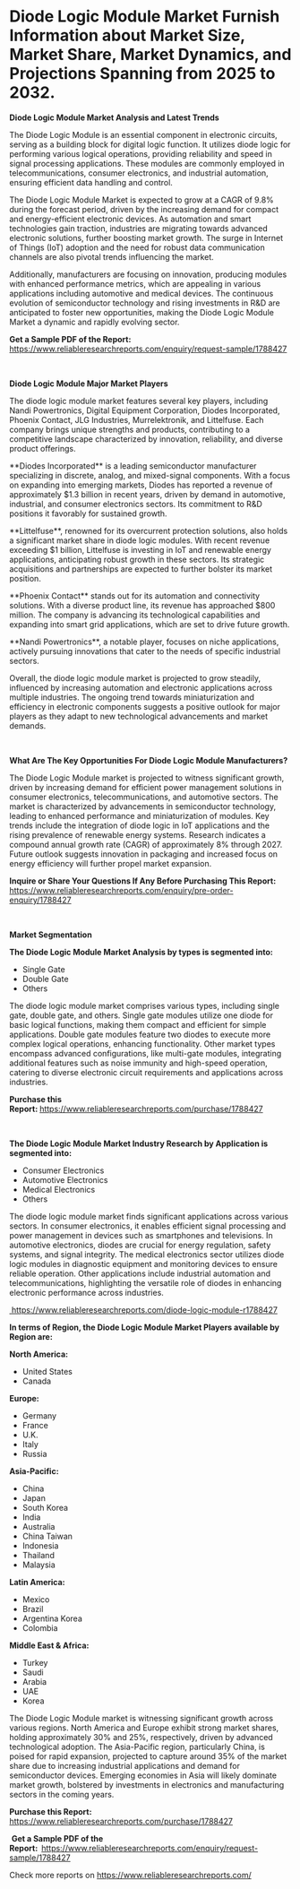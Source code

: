<p><h1>Diode Logic Module Market Furnish Information about Market Size, Market Share, Market Dynamics, and Projections Spanning from 2025 to 2032.</h1></p><p><strong>Diode Logic Module Market Analysis and Latest Trends</strong></p>
<p><p>The Diode Logic Module is an essential component in electronic circuits, serving as a building block for digital logic function. It utilizes diode logic for performing various logical operations, providing reliability and speed in signal processing applications. These modules are commonly employed in telecommunications, consumer electronics, and industrial automation, ensuring efficient data handling and control.</p><p>The Diode Logic Module Market is expected to grow at a CAGR of 9.8% during the forecast period, driven by the increasing demand for compact and energy-efficient electronic devices. As automation and smart technologies gain traction, industries are migrating towards advanced electronic solutions, further boosting market growth. The surge in Internet of Things (IoT) adoption and the need for robust data communication channels are also pivotal trends influencing the market.</p><p>Additionally, manufacturers are focusing on innovation, producing modules with enhanced performance metrics, which are appealing in various applications including automotive and medical devices. The continuous evolution of semiconductor technology and rising investments in R&D are anticipated to foster new opportunities, making the Diode Logic Module Market a dynamic and rapidly evolving sector.</p></p>
<p><strong>Get a Sample PDF of the Report:&nbsp;</strong> <a href="https://www.reliableresearchreports.com/enquiry/request-sample/1788427?utm_campaign=2002&utm_medium=2&utm_source=Github&utm_content=ia&utm_term=13022025&utm_id=diode-logic-module">https://www.reliableresearchreports.com/enquiry/request-sample/1788427</a></p>
<p>&nbsp;</p>
<p><strong>Diode Logic Module Major Market Players</strong></p>
<p><p>The diode logic module market features several key players, including Nandi Powertronics, Digital Equipment Corporation, Diodes Incorporated, Phoenix Contact, JLG Industries, Murrelektronik, and Littelfuse. Each company brings unique strengths and products, contributing to a competitive landscape characterized by innovation, reliability, and diverse product offerings.</p><p>**Diodes Incorporated** is a leading semiconductor manufacturer specializing in discrete, analog, and mixed-signal components. With a focus on expanding into emerging markets, Diodes has reported a revenue of approximately $1.3 billion in recent years, driven by demand in automotive, industrial, and consumer electronics sectors. Its commitment to R&D positions it favorably for sustained growth.</p><p>**Littelfuse**, renowned for its overcurrent protection solutions, also holds a significant market share in diode logic modules. With recent revenue exceeding $1 billion, Littelfuse is investing in IoT and renewable energy applications, anticipating robust growth in these sectors. Its strategic acquisitions and partnerships are expected to further bolster its market position.</p><p>**Phoenix Contact** stands out for its automation and connectivity solutions. With a diverse product line, its revenue has approached $800 million. The company is advancing its technological capabilities and expanding into smart grid applications, which are set to drive future growth. </p><p>**Nandi Powertronics**, a notable player, focuses on niche applications, actively pursuing innovations that cater to the needs of specific industrial sectors. </p><p>Overall, the diode logic module market is projected to grow steadily, influenced by increasing automation and electronic applications across multiple industries. The ongoing trend towards miniaturization and efficiency in electronic components suggests a positive outlook for major players as they adapt to new technological advancements and market demands.</p></p>
<p>&nbsp;</p>
<p><strong>What Are The Key Opportunities For Diode Logic Module Manufacturers?</strong></p>
<p><p>The Diode Logic Module market is projected to witness significant growth, driven by increasing demand for efficient power management solutions in consumer electronics, telecommunications, and automotive sectors. The market is characterized by advancements in semiconductor technology, leading to enhanced performance and miniaturization of modules. Key trends include the integration of diode logic in IoT applications and the rising prevalence of renewable energy systems. Research indicates a compound annual growth rate (CAGR) of approximately 8% through 2027. Future outlook suggests innovation in packaging and increased focus on energy efficiency will further propel market expansion.</p></p>
<p><strong>Inquire or Share Your Questions If Any Before Purchasing This Report:</strong> <a href="https://www.reliableresearchreports.com/enquiry/pre-order-enquiry/1788427?utm_campaign=2002&utm_medium=2&utm_source=Github&utm_content=ia&utm_term=13022025&utm_id=diode-logic-module">https://www.reliableresearchreports.com/enquiry/pre-order-enquiry/1788427</a></p>
<p>&nbsp;</p>
<p><strong>Market Segmentation</strong></p>
<p><strong>The Diode Logic Module Market Analysis by types is segmented into:</strong></p>
<p><ul><li>Single Gate</li><li>Double Gate</li><li>Others</li></ul></p>
<p><p>The diode logic module market comprises various types, including single gate, double gate, and others. Single gate modules utilize one diode for basic logical functions, making them compact and efficient for simple applications. Double gate modules feature two diodes to execute more complex logical operations, enhancing functionality. Other market types encompass advanced configurations, like multi-gate modules, integrating additional features such as noise immunity and high-speed operation, catering to diverse electronic circuit requirements and applications across industries.</p></p>
<p><strong>Purchase this Report:&nbsp;</strong><a href="https://www.reliableresearchreports.com/purchase/1788427?utm_campaign=2002&utm_medium=2&utm_source=Github&utm_content=ia&utm_term=13022025&utm_id=diode-logic-module">https://www.reliableresearchreports.com/purchase/1788427</a></p>
<p>&nbsp;</p>
<p><strong>The Diode Logic Module Market Industry Research by Application is segmented into:</strong></p>
<p><ul><li>Consumer Electronics</li><li>Automotive Electronics</li><li>Medical Electronics</li><li>Others</li></ul></p>
<p><p>The diode logic module market finds significant applications across various sectors. In consumer electronics, it enables efficient signal processing and power management in devices such as smartphones and televisions. In automotive electronics, diodes are crucial for energy regulation, safety systems, and signal integrity. The medical electronics sector utilizes diode logic modules in diagnostic equipment and monitoring devices to ensure reliable operation. Other applications include industrial automation and telecommunications, highlighting the versatile role of diodes in enhancing electronic performance across industries.</p></p>
<p><a href="https://www.reliableresearchreports.com/diode-logic-module-r1788427?utm_campaign=2002&utm_medium=2&utm_source=Github&utm_content=ia&utm_term=13022025&utm_id=diode-logic-module">&nbsp;https://www.reliableresearchreports.com/diode-logic-module-r1788427</a></p>
<p><strong>In terms of Region, the Diode Logic Module Market Players available by Region are:</strong></p>
<p>
    <p> <strong> North America: </strong>
        <ul>
            <li>United States</li>
            <li>Canada</li>
        </ul>
        </p> 
    <p> <strong> Europe: </strong>
        <ul>
            <li>Germany</li>
            <li>France</li>
            <li>U.K.</li>
            <li>Italy</li>
            <li>Russia</li>
        </ul>
        </p> 
    <p> <strong> Asia-Pacific: </strong>
        <ul>
            <li>China</li>
            <li>Japan</li>
            <li>South Korea</li>
            <li>India</li>
            <li>Australia</li>
            <li>China Taiwan</li>
            <li>Indonesia</li>
            <li>Thailand</li>
            <li>Malaysia</li>
        </ul>
        </p> 
    <p> <strong> Latin America: </strong>
        <ul>
            <li>Mexico</li>
            <li>Brazil</li>
            <li>Argentina Korea</li>
            <li>Colombia</li>
        </ul>
        </p> 
    <p> <strong> Middle East & Africa: </strong>
        <ul>
            <li>Turkey</li>
            <li>Saudi</li>
            <li>Arabia</li>
            <li>UAE</li>
            <li>Korea</li>
        </ul>
    </p>
    </p>
<p><p>The Diode Logic Module market is witnessing significant growth across various regions. North America and Europe exhibit strong market shares, holding approximately 30% and 25%, respectively, driven by advanced technological adoption. The Asia-Pacific region, particularly China, is poised for rapid expansion, projected to capture around 35% of the market share due to increasing industrial applications and demand for semiconductor devices. Emerging economies in Asia will likely dominate market growth, bolstered by investments in electronics and manufacturing sectors in the coming years.</p></p>
<p><strong>Purchase this Report: </strong><a href="https://www.reliableresearchreports.com/purchase/1788427?utm_campaign=2002&utm_medium=2&utm_source=Github&utm_content=ia&utm_term=13022025&utm_id=diode-logic-module">https://www.reliableresearchreports.com/purchase/1788427</a></p>
<p>&nbsp;<strong>Get a Sample PDF of the Report:&nbsp;&nbsp;</strong><a href="https://www.reliableresearchreports.com/enquiry/request-sample/1788427?utm_campaign=2002&utm_medium=2&utm_source=Github&utm_content=ia&utm_term=13022025&utm_id=diode-logic-module">https://www.reliableresearchreports.com/enquiry/request-sample/1788427</a></p>
<p><strong></strong></p>
<p>Check more reports on <a href="https://www.reliableresearchreports.com/?utm_campaign=2002&utm_medium=2&utm_source=Github&utm_content=ia&utm_term=13022025&utm_id=diode-logic-module">https://www.reliableresearchreports.com/</a></p>
